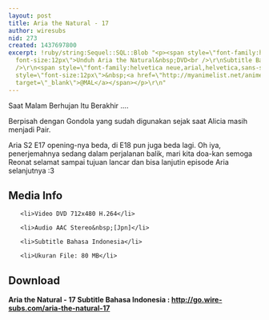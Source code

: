 ```yaml
---
layout: post
title: Aria the Natural - 17
author: wiresubs
nid: 273
created: 1437697800
excerpt: !ruby/string:Sequel::SQL::Blob "<p><span style=\"font-family:helvetica neue,arial,helvetica,sans-serif;
  font-size:12px\">Unduh Aria the Natural&nbsp;DVD<br />\r\nSubtitle Bahasa Indonesia</span><br
  />\r\n<span style=\"font-family:helvetica neue,arial,helvetica,sans-serif; font-size:12px\">Score:&nbsp;</span>8.35<span
  style=\"font-size:12px\">&nbsp;<a href=\"http://myanimelist.net/anime/962/Aria_the_Natural\"
  target=\"_blank\">@MAL</a></span></p>\r\n"
---
```

<p class="rtecenter">Saat Malam Berhujan Itu Berakhir ....</p>

<p class="rtejustify">Berpisah dengan Gondola yang sudah&nbsp;digunakan sejak saat Alicia masih menjadi Pair.</p>

<p class="rtejustify">Aria S2 E17 opening-nya beda, di E18 pun juga beda lagi. Oh iya, penerjemahnya sedang dalam perjalanan balik, mari kita doa-kan&nbsp;semoga Reonat selamat sampai tujuan lancar dan bisa lanjutin episode Aria selanjutnya&nbsp;:3&nbsp;</p>

<h2>Media Info</h2>

<ul>
	<li>Video DVD 712x480 H.264</li>
	<li>Audio AAC Stereo&nbsp;[Jpn]</li>
	<li>Subtitle Bahasa Indonesia</li>
	<li>Ukuran File: 80 MB</li>
</ul>

<h2>Download</h2>

<p><strong>Aria the Natural - 17&nbsp;Subtitle Bahasa</strong><strong>&nbsp;Indonesia<strong>&nbsp;:&nbsp;</strong><a href="http://go.wire-subs.com/aria-the-natural-17" target="_blank">http://go.wire-subs.com/aria-the-natural-17</a></strong></p>
